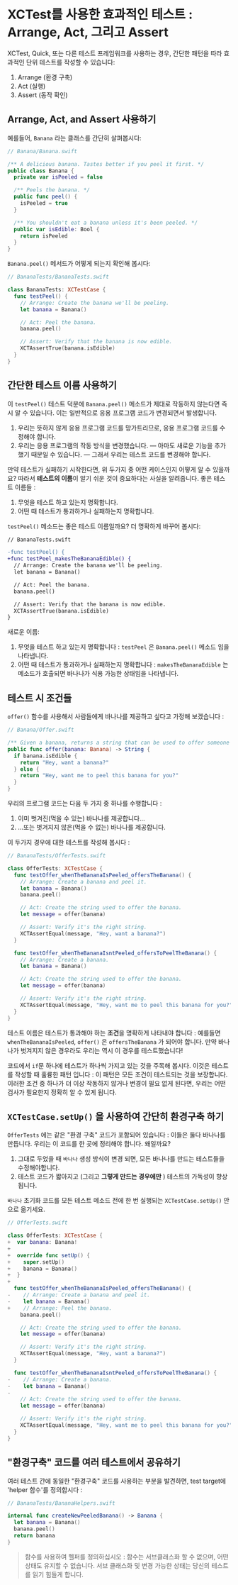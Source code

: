 # XCTest를 사용한 효과적인 테스트 : Arrange, Act, 그리고 Assert

XCTest, Quick, 또는 다른 테스트 프레임워크를 사용하는 경우, 간단한 패턴을 따라 효과적인 단위 테스트를 작성할 수 있습니다:

1. Arrange (환경 구축)
2. Act (실행)
3. Assert (동작 확인)

## Arrange, Act, and Assert 사용하기

예를들어, `Banana` 라는 클래스를 간단히 살펴봅시다:

```swift
// Banana/Banana.swift

/** A delicious banana. Tastes better if you peel it first. */
public class Banana {
  private var isPeeled = false

  /** Peels the banana. */
  public func peel() {
    isPeeled = true
  }

  /** You shouldn't eat a banana unless it's been peeled. */
  public var isEdible: Bool {
    return isPeeled
  }
}
```

 `Banana.peel()`  메서드가 어떻게 되는지 확인해 봅시다:

```swift
// BananaTests/BananaTests.swift

class BananaTests: XCTestCase {
  func testPeel() {
    // Arrange: Create the banana we'll be peeling.
    let banana = Banana()

    // Act: Peel the banana.
    banana.peel()

    // Assert: Verify that the banana is now edible.
    XCTAssertTrue(banana.isEdible)
  }
}
```

## 간단한 테스트 이름 사용하기

이 `testPeel()` 테스트 덕분에 `Banana.peel()` 메소드가 제대로 작동하지 않는다면 즉시 알 수 있습니다. 이는 일반적으로 응용 프로그램 코드가 변경되면서 발생합니다.

1. 우리는 뜻하지 않게 응용 프로그램 코드를 망가트리므로, 응용 프로그램 코드를 수정해야 합니다.
2. 우리는 응용 프로그램의 작동 방식을 변경했습니다. — 아마도 새로운 기능을 추가했기 때문일 수 있습니다. — 그래서 우리는 테스트 코드를 변경해야 합니다. 

만약 테스트가 실패하기 시작한다면, 위 두가지 중 어떤 케이스인지 어떻게 알 수 있을까요? 따라서 **테스트의 이름**이 알기 쉬운 것이 중요하다는 사실을 알려줍니다. 좋은 테스트 이름들 :

1. 무엇을 테스트 하고 있는지 명확합니다.
2. 어떤 때 테스트가 통과하거나 실패하는지 명확합니다.

 `testPeel()` 메소드는 좋은 테스트 이름일까요? 더 명확하게 바꾸어 봅시다:

```diff
// BananaTests.swift

-func testPeel() {
+func testPeel_makesTheBananaEdible() {
  // Arrange: Create the banana we'll be peeling.
  let banana = Banana()

  // Act: Peel the banana.
  banana.peel()

  // Assert: Verify that the banana is now edible.
  XCTAssertTrue(banana.isEdible)
}
```

새로운 이름:

1. 무엇을 테스트 하고 있는지 명확합니다 : `testPeel` 은  `Banana.peel()` 메소드 임을 나타냅니다.
2. 어떤 때 테스트가 통과하거나 실패하는지 명확합니다 : `makesTheBananaEdible` 는 메소드가 호출되면 바나나가 식용 가능한 상태임을 나타냅니다.

## 테스트 시 조건들

`offer()` 함수를 사용해서 사람들에게 바나나를 제공하고 싶다고 가정해 보겠습니다 :

```swift
// Banana/Offer.swift

/** Given a banana, returns a string that can be used to offer someone the banana. */
public func offer(banana: Banana) -> String {
  if banana.isEdible {
    return "Hey, want a banana?"
  } else {
    return "Hey, want me to peel this banana for you?"
  }
}
```

우리의 프로그램 코드는 다음 두 가지 중 하나를 수행합니다 :

1. 이미 벗겨진(먹을 수 있는) 바나나를 제공합니다…
2. …또는 벗겨지지 않은(먹을 수 없는) 바나나를 제공합니다.

이 두가지 경우에 대한 테스트를 작성해 봅시다 :

```swift
// BananaTests/OfferTests.swift

class OfferTests: XCTestCase {
  func testOffer_whenTheBananaIsPeeled_offersTheBanana() {
    // Arrange: Create a banana and peel it.
    let banana = Banana()
    banana.peel()

    // Act: Create the string used to offer the banana.
    let message = offer(banana)

    // Assert: Verify it's the right string.
    XCTAssertEqual(message, "Hey, want a banana?")
  }

  func testOffer_whenTheBananaIsntPeeled_offersToPeelTheBanana() {
    // Arrange: Create a banana.
    let banana = Banana()

    // Act: Create the string used to offer the banana.
    let message = offer(banana)

    // Assert: Verify it's the right string.
    XCTAssertEqual(message, "Hey, want me to peel this banana for you?")
  }
}
```

테스트 이름은 테스트가 통과해야 하는 **조건**을 명확하게 나타내야 합니다 : 예를들면 `whenTheBananaIsPeeled`, `offer()` 은 `offersTheBanana` 가 되어야 합니다. 만약 바나나가 벗겨지지 않은 경우라도 우리는 역시 이 경우를 테스트했습니다!

코드에서 `if`문 하나에 테스트가 하나씩 가지고 있는 것을 주목해 봅시다. 이것은 테스트를 작성할 때 훌륭한 패턴 입니다 : 이 패턴은 모든 조건이 테스트되는 것을 보장합니다. 이러한 조건 중 하나가 더 이상 작동하지 않거나 변경이 필요 없게 된다면, 우리는 어떤 검사가 필요한지 정확히 알 수 있게 됩니다.

## `XCTestCase.setUp()` 을 사용하여 간단히 환경구축 하기

`OfferTests` 에는 같은 "환경 구축" 코드가 포함되어 있습니다 : 이들은 둘다 바나나를 만듭니다. 우리는 이 코드를 한 곳에 정리해야 합니다. 왜일까요?

1. 그대로 두었을 때 `바나나` 생성 방식이 변경 되면, 모든 바나나를 만드는 테스트들을 수정해야합니다. 
2. 테스트 코드가 짧아지고 (그리고 **그렇게 만드는 경우에만** ) 테스트의 가독성이 향상됩니다.

`바나나` 초기화 코드를 모든 테스트 메소드 전에 한 번 실행되는  `XCTestCase.setUp()` 안으로 옮기세요.

```swift
// OfferTests.swift

class OfferTests: XCTestCase {
+  var banana: Banana!
+
+  override func setUp() {
+    super.setUp()
+    banana = Banana()
+  }
+
  func testOffer_whenTheBananaIsPeeled_offersTheBanana() {
-    // Arrange: Create a banana and peel it.
-    let banana = Banana()
+    // Arrange: Peel the banana.
    banana.peel()

    // Act: Create the string used to offer the banana.
    let message = offer(banana)

    // Assert: Verify it's the right string.
    XCTAssertEqual(message, "Hey, want a banana?")
  }

  func testOffer_whenTheBananaIsntPeeled_offersToPeelTheBanana() {
-    // Arrange: Create a banana.
-    let banana = Banana()
-
    // Act: Create the string used to offer the banana.
    let message = offer(banana)

    // Assert: Verify it's the right string.
    XCTAssertEqual(message, "Hey, want me to peel this banana for you?")
  }
}
```

## "환경구축" 코드를 여러 테스트에서 공유하기

여러 테스트 간에 동일한 "환경구축" 코드를 사용하는 부분을 발견하면, test target에 'helper 함수'를 정의합시다 :

```swift
// BananaTests/BananaHelpers.swift

internal func createNewPeeledBanana() -> Banana {
  let banana = Banana()
  banana.peel()
  return banana
}
```

> 함수를 사용하여 헬퍼를 정의하십시오 : 함수는 서브클래스화 할 수 없으며, 어떤 상태도 유지할 수 없습니다. 서브 클래스화 및 변경 가능한 상태는 당신의 테스트를 읽기 힘들게 합니다.
